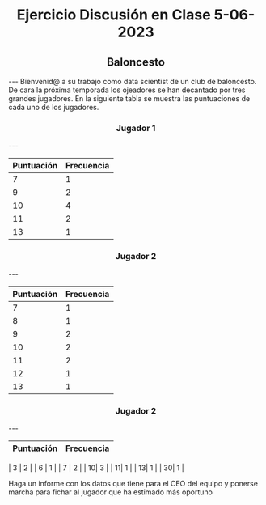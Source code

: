 <h1 align="center">
    Ejercicio Discusión en Clase 5-06-2023
</h1>


<h2 align="center">
    Baloncesto
</h2>
---
Bienvenid@ a su trabajo como data scientist de un club de baloncesto. 
De cara la próxima temporada los ojeadores se han decantado por tres grandes jugadores.
En la siguiente tabla se muestra las puntuaciones de cada uno de los jugadores.

<h3 align="center">
    Jugador 1
</h3>
---

| Puntuación| Frecuencia|
|----|----|
| 7| 1 |
| 9| 2 |
| 10| 4|
| 11| 2|
| 13| 1|

<h3 align="center">
    Jugador 2
</h3>
---

| Puntuación| Frecuencia|
|----|----|
| 7 | 1 |
| 8 | 1 |
| 9| 2 |
| 10| 2|
| 11| 2|
| 12| 1|
| 13| 1|

<h3 align="center">
    Jugador 2
</h3>
---

| Puntuación| Frecuencia|
|----|----|

| 3 | 2 |
| 6 | 1 |
| 7 | 2 |
| 10| 3 |
| 11| 1 |
| 13| 1 |
| 30| 1 |


Haga un informe con los datos que tiene para el CEO del equipo y ponerse marcha para fichar al jugador que ha estimado más oportuno